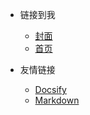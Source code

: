 <!-- _navbar.md -->

* 链接到我
  * [封面](/)
  * [首页](/README.md)


* 友情链接
  * [Docsify](https://docsify.js.org/#/)
  * [Markdown ](https://markdown.com.cn/basic-syntax/)

